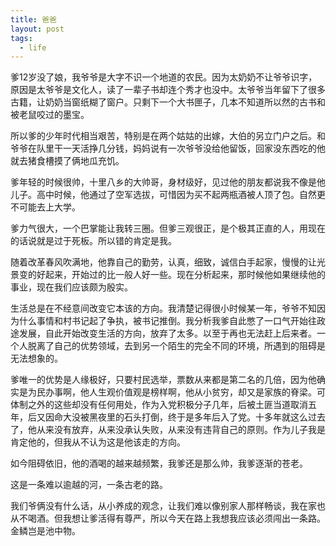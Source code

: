 ```yaml
---
title: 爸爸
layout: post
tags:
  - life
---
```


爹12岁没了娘，我爷爷是大字不识一个地道的农民。因为太奶奶不让爷爷识字，原因是太爷爷是文化人，读了一辈子书却连个秀才也没中。太爷爷当年留下了很多古籍，让奶奶当窗纸糊了窗户。只剩下一个大书匣子，几本不知道所以然的古书和被老鼠咬过的墨宝。

所以爹的少年时代相当艰苦，特别是在两个姑姑的出嫁，大伯的另立门户之后。和爷爷在队里干一天活挣几分钱，妈妈说有一次爷爷没给他留饭，回家没东西吃的他就去猪食槽摸了俩地瓜充饥。


爹年轻的时候很帅，十里八乡的大帅哥，身材级好，见过他的朋友都说我不像是他儿子。高中时候，他通过了空军选拔，可惜因为买不起两瓶酒被人顶了包。自然更不可能去上大学。

爹力气很大，一个巴掌能让我转三圈。但爹三观很正，是个极其正直的人，用现在的话说就是过于死板。所以错的肯定是我。

随着改革春风吹满地，他靠自己的勤劳，认真，细致，诚信白手起家，慢慢的让光景变的好起来，开始过的比一般人好一些。现在分析起来，那时候他如果继续他的事业，现在我们应该颇为殷实。

生活总是在不经意间改变它本该的方向。我清楚记得很小时候某一年，爷爷不知因为什么事情和村书记起了争执，被书记推倒。我分析我爹自此憋了一口气开始往政途发展，自此开始改变生活的方向，放弃了太多。以至于再也无法赶上后来者。一个人脱离了自己的优势领域，去到另一个陌生的完全不同的环境，所遇到的阻碍是无法想象的。


爹唯一的优势是人缘极好，只要村民选举，票数从来都是第二名的几倍，因为他确实是为民办事啊，他人生观价值观是榜样啊，他从小贫穷，却又是家族的脊梁。可体制之外的这些却没有任何用处，作为入党积极分子几年，后被土匪当道取消五年，后又因命大没被黑夜里的石头打倒，终于是多年后入了党。十多年就这么过去了，他从来没有放弃，从来没承认失败，从来没有违背自己的原则。作为儿子我是肯定他的，但我从不认为这是他该走的方向。

如今阻碍依旧，他的酒喝的越来越频繁，我爹还是那么帅，我爹逐渐的苍老。

这是一条难以逾越的河，一条古老的路。

我们爷俩没有什么话，从小养成的观念，让我们难以像别家人那样畅谈，我在家也从不喝酒。但我想让爹活得有尊严，所以今天在路上我想我应该必须闯出一条路。金鳞岂是池中物。